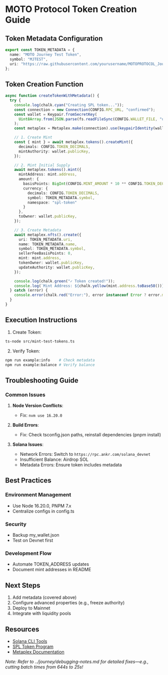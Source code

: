 # MOTO Protocol Token Creation Guide

## Token Metadata Configuration

```typescript:src/token-metadata.ts
export const TOKEN_METADATA = {
  name: "MOTO Journey Test Token",
  symbol: "MJTEST",
  uri: "https://raw.githubusercontent.com/yourusername/MOTOPROTOCOL_Journey/main/assets/token-metadata.json",
};
```

## Token Creation Function

```typescript:src/mint-test-tokens.ts
async function createTokenWithMetadata() {
  try {
    console.log(chalk.cyan("Creating SPL token..."));
    const connection = new Connection(CONFIG.RPC_URL, "confirmed");
    const wallet = Keypair.fromSecretKey(
      Uint8Array.from(JSON.parse(fs.readFileSync(CONFIG.WALLET_FILE, "utf8")))
    );
    const metaplex = Metaplex.make(connection).use(keypairIdentity(wallet));

    // 1. Create Mint
    const { mint } = await metaplex.tokens().createMint({
      decimals: CONFIG.TOKEN_DECIMALS,
      mintAuthority: wallet.publicKey,
    });

    // 2. Mint Initial Supply
    await metaplex.tokens().mint({
      mintAddress: mint.address,
      amount: { 
        basisPoints: BigInt(CONFIG.MINT_AMOUNT * 10 ** CONFIG.TOKEN_DECIMALS), 
        currency: { 
          decimals: CONFIG.TOKEN_DECIMALS, 
          symbol: TOKEN_METADATA.symbol, 
          namespace: "spl-token" 
        } 
      },
      toOwner: wallet.publicKey,
    });

    // 3. Create Metadata
    await metaplex.nfts().create({
      uri: TOKEN_METADATA.uri,
      name: TOKEN_METADATA.name,
      symbol: TOKEN_METADATA.symbol,
      sellerFeeBasisPoints: 0,
      mint: mint.address,
      tokenOwner: wallet.publicKey,
      updateAuthority: wallet.publicKey,
    });

    console.log(chalk.green("✓ Token created!"));
    console.log(`Mint Address: ${chalk.yellow(mint.address.toBase58())}`);
  } catch (error) {
    console.error(chalk.red("Error:"), error instanceof Error ? error.message : error);
  }
}
```

## Execution Instructions

1. Create Token:
```bash
ts-node src/mint-test-tokens.ts
```

2. Verify Token:
```bash
npm run example:info    # Check metadata
npm run example:balance # Verify balance
```

## Troubleshooting Guide

### Common Issues

1. **Node Version Conflicts**:
   - Fix: `nvm use 16.20.0`

2. **Build Errors**:
   - Fix: Check tsconfig.json paths, reinstall dependencies (pnpm install)

3. **Solana Issues**:
   - Network Errors: Switch to `https://rpc.ankr.com/solana_devnet`
   - Insufficient Balance: Airdrop SOL
   - Metadata Errors: Ensure token includes metadata

## Best Practices

### Environment Management
- Use Node 16.20.0, PNPM 7.x
- Centralize configs in config.ts

### Security
- Backup my_wallet.json
- Test on Devnet first

### Development Flow
- Automate TOKEN_ADDRESS updates
- Document mint addresses in README

## Next Steps

1. Add metadata (covered above)
2. Configure advanced properties (e.g., freeze authority)
3. Deploy to Mainnet
4. Integrate with liquidity pools

## Resources

- [Solana CLI Tools](https://docs.solana.com/cli)
- [SPL Token Program](https://spl.solana.com/token)
- [Metaplex Documentation](https://docs.metaplex.com)

*Note: Refer to ../journey/debugging-notes.md for detailed fixes—e.g., cutting batch times from 644s to 25s!*
